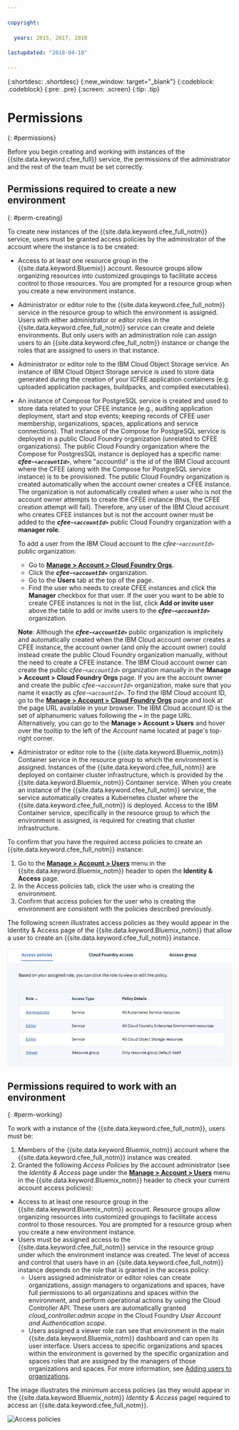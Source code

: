 ```yaml
---

copyright:

  years: 2015, 2017, 2018

lastupdated: "2018-04-18"

---
```


{:shortdesc: .shortdesc}
{:new_window: target="_blank"}
{:codeblock: .codeblock}
{:pre: .pre}
{:screen: .screen}
{:tip: .tip}

# Permissions
{: #permissions}

Before you begin creating and working with instances of the {{site.data.keyword.cfee_full}} service, the permissions of the administrator and the rest of the team must be set correctly.

## Permissions required to create a new environment
{: #perm-creating}

To create new instances of the {{site.data.keyword.cfee_full_notm}} service, users must be granted access policies by the administrator of the account where the instance is to be created:

* Access to at least one resource group in the {{site.data.keyword.Bluemix}} account. Resource groups allow organizing resources into customized groupings to facilitate access control to those resources. You are prompted for a resource group when you create a new environment instance.

* Administrator or editor role to the {{site.data.keyword.cfee_full_notm}} service in the resource group to which the environment is assigned. Users with either administrator or editor roles in the {{site.data.keyword.cfee_full_notm}} service can create and delete environments. But only users with an administration role can assign users to an {{site.data.keyword.cfee_full_notm}} instance or change the roles that are assigned to users in that instance.

* Administrator or editor role to the IBM Cloud Object Storage service.  An instance of IBM Cloud Object Storage service is used to store data generated during the creation of your ICFEE application containers (e.g. uploaded application packages, buildpacks, and compiled executables).

* An instance of Compose for PostgreSQL service is created and used to store data related to your CFEE instance (e.g., auditing application deployment, start and stop events; keeping records of CFEE user membership, organizations, spaces, applications and service connections).  That instance of the Compose for PostgreSQL service is deployed in a public Cloud Foundry organization (unrelated to CFEE organizations). The public Cloud Foundry organization where the Compose for PostgresSQL instance is deployed has a specific name: **_cfee-`<accountId>`_**, where "accountId" is the id of the IBM Cloud account where the CFEE (along with the Compose for PostgreSQL service instance) is to be provisioned.  The public Cloud Foundry organization is created automatically when the account owner creates a CFEE instance.  The organization is not automatically created when a user who is not the account owner attempts to create the CFEE instance (thus, the CFEE creation attempt will fail).  Therefore, any user of the IBM Cloud account who creates CFEE instances but is not the account owner must  be added to the **_cfee-`<accountId>`_** public Cloud Foundry organization with a **manager role**.   

   To add a user from the IBM Cloud account to the _cfee-`<accountId>`_ public organization:
    * Go to [**Manage > Account > Cloud Foundry Orgs**](https://console.bluemix.net/account/organizations).
    * Click the **_cfee-`<accountId>`_** organization.
    * Go to the **Users** tab at the top of the page.
    * Find the user who needs to create CFEE instances and click the **Manager** checkbox for that user. If the user you want to be able to create CFEE instances is not in the list, click **Add or invite user** above the table to add or invite users to the **_cfee-`<accountId>`_** organization.

   **Note**: Although the **_cfee-`<accountId>`_** public organization is implicitely and automatically created when the IBM Cloud account owner creates a CFEE instance, the account owner (and only the account owner) could instead create the public Cloud Foundry organization manually, without the need to create a CFEE instance. The IBM Cloud account owner can create the public _cfee-`<accountId>`_ organization manually in the **Manage > Account > Cloud Foundry Orgs** page. If you are the account owner and create the public _cfee-`<accountId>`_ organization, make sure that you name it exactly as _cfee-`<accountId>`_. To  find the IBM Cloud account ID, go to the [**Manage > Account > Cloud Foundry Orgs**](https://console.bluemix.net/account/organizations) page and look at the page URL available in your browser.  The IBM Cloud account ID is the set of alphanumeric values following the `=` in the page URL. Alternatively, you can go to the __Manage > Account > Users__ and hover over the tooltip to the left of the _Account_ name located at page's top-right corner.
   
* Administrator or editor role to the {{site.data.keyword.Bluemix_notm}} Container service in the resource group to which the environment is assigned. Instances of the {{site.data.keyword.cfee_full_notm}} are deployed on container cluster infrastructure, which is provided by the {{site.data.keyword.Bluemix_notm}} Container service. When you create an instance of the {{site.data.keyword.cfee_full_notm}} service, the service automatically creates a Kubernetes cluster where the {{site.data.keyword.cfee_full_notm}} is deployed. Access to the IBM Container service, specifically in the resource group to which the environment is assigned, is required for creating that cluster infrastructure.

To confirm that you have the required access policies to create an {{site.data.keyword.cfee_full_notm}} instance:
1. Go to the [**Manage > Account > Users**](https://console.bluemix.net/iam/#/users) menu in the {{site.data.keyword.Bluemix_notm}} header to open the **Identity & Access** page.
2. In the Access policies tab, click the user who is creating the environment.
3. Confirm that access policies for the user who is creating the environment are consistent with the policies described previously.

The following screen illustrates access policies as they would appear in the Identity & Access page of the {{site.data.keyword.Bluemix_notm}} that allow a user to create an {{site.data.keyword.cfee_full_notm}} instance.

![Access policies](img/AccessPolicies_Creator.png)

## Permissions required to work with an environment
{: #perm-working}

To work with a instance of the {{site.data.keyword.cfee_full_notm}}, users must be:
1. Members of the {{site.data.keyword.Bluemix_notm}} account where the {{site.data.keyword.cfee_full_notm}} instance was created.
2. Granted the following _Access Policies_ by the account administrator (see the _Identity & Access_ page under the [**Manage > Account > Users**](https://console.bluemix.net/iam/#/users) menu in the {{site.data.keyword.Bluemix_notm}} header to check your current account access policies):
  - Access to at least one resource group in the {{site.data.keyword.Bluemix_notm}} account. Resource groups allow organizing resources into customized groupings to facilitate access control to those resources. You are prompted for a resource group when you create a new environment instance.
  - Users must be assigned access to the {{site.data.keyword.cfee_full_notm}} service in the resource group under which the environment instance was created. The level of access and control that users have in an {{site.data.keyword.cfee_full_notm}} instance depends on the role that is granted in the access policy:
     - Users assigned administrator or editor roles can create organizations, assign managers to organizations and spaces, have full permissions to all organizations and spaces within the environment, and perform operational actions by using the Cloud Controller API. These users are automatically granted _cloud_controller.admin scope_ in the Cloud Foundry _User Account and Authentication scope_.
     - Users assigned a viewer role can see that environment in the main {{site.data.keyword.Bluemix_notm}} dashboard and can open its user interface. Users access to specific organizations and spaces within the environment is governed by the specific organization and spaces roles that are assigned by the managers of those organizations and spaces. For more information, see [Adding users to organizations](add-users.html).

The image illustrates the minimum access policies (as they would appear in the {{site.data.keyword.Bluemix_notm}} _Identity & Access_ page) required to access an {{site.data.keyword.cfee_full_notm}}.

![Access policies](img/AccessPolicies_User.png)

